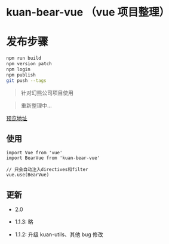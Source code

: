 # kuan-bear-vue （vue 项目整理）

# 发布步骤
```bash
npm run build
npm version patch
npm login
npm publish
git push --tags
```





> 针对幻熊公司项目使用

> 重新整理中...

[预览地址](https://kuan1.top/kuan-bear-vue/#/)

## 使用

```
import Vue from 'vue'
import BearVue from 'kuan-bear-vue'

// 只会自动注入directives和filter
vue.use(BearVue)
```

## 更新

- 2.0

- 1.1.3: 略
- 1.1.2: 升级 kuan-utils、其他 bug 修改
